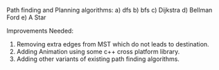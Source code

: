 Path finding and Planning algorithms:
a) dfs
b) bfs
c) Dijkstra
d) Bellman Ford
e) A Star

Improvements Needed: 
1. Removing extra edges from MST which do not leads to destination.
2. Adding Animation using some c++ cross platform library.
3. Adding other variants of existing path finding algorithms.
